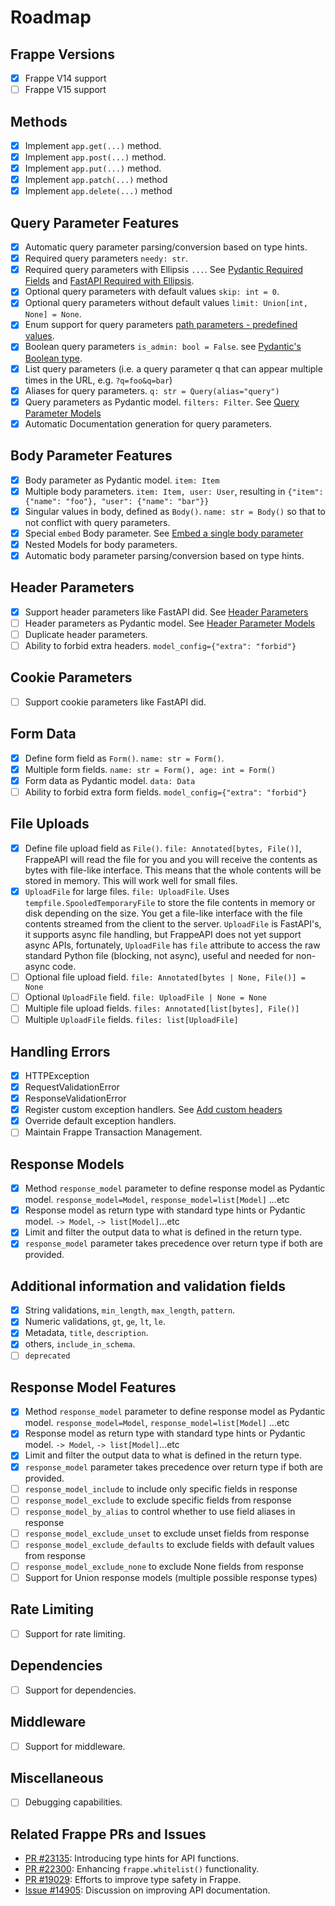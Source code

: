 # Roadmap

## Frappe Versions

- [x] Frappe V14 support
- [ ] Frappe V15 support

## Methods

- [x] Implement `app.get(...)` method.
- [x] Implement `app.post(...)` method.
- [x] Implement `app.put(...)` method.
- [x] Implement `app.patch(...)` method
- [x] Implement `app.delete(...)` method

## Query Parameter Features

- [x] Automatic query parameter parsing/conversion based on type hints.
- [x] Required query parameters `needy: str`.
- [x] Required query parameters with Ellipsis `...`. See [Pydantic Required Fields](https://docs.pydantic.dev/latest/concepts/models/#required-fields) and [FastAPI Required with Ellipsis](https://fastapi.tiangolo.com/tutorial/query-params-str-validations/#required-with-ellipsis).
- [x] Optional query parameters with default values `skip: int = 0`.
- [x] Optional query parameters without default values `limit: Union[int, None] = None`.
- [x] Enum support for query parameters [path parameters - predefined values](https://fastapi.tiangolo.com/tutorial/path-params/#predefined-values).
- [x] Boolean query parameters `is_admin: bool = False`. see [Pydantic's Boolean type](https://docs.pydantic.dev/2.0/usage/types/booleans/).
- [x] List query parameters (i.e. a query parameter q that can appear multiple times in the URL, e.g. `?q=foo&q=bar`)
- [x] Aliases for query parameters. `q: str = Query(alias="query")`
- [x] Query parameters as Pydantic model. `filters: Filter`. See [Query Parameter Models](https://fastapi.tiangolo.com/tutorial/query-param-models/#query-parameter-models)
- [x] Automatic Documentation generation for query parameters.

## Body Parameter Features

- [x] Body parameter as Pydantic model. `item: Item`
- [x] Multiple body parameters. `item: Item, user: User`, resulting in `{"item": {"name": "foo"}, "user": {"name": "bar"}}`
- [x] Singular values in body, defined as `Body()`. `name: str = Body()` so that to not conflict with query parameters.
- [x] Special `embed` Body parameter. See [Embed a single body parameter](https://fastapi.tiangolo.com/tutorial/body-multiple-params/#embed-a-single-body-parameter)
- [x] Nested Models for body parameters.
- [x] Automatic body parameter parsing/conversion based on type hints.

## Header Parameters

- [x] Support header parameters like FastAPI did. See [Header Parameters](https://fastapi.tiangolo.com/tutorial/header-params/)
- [ ] Header parameters as Pydantic model. See [Header Parameter Models](https://fastapi.tiangolo.com/tutorial/header-param-models/)
- [ ] Duplicate header parameters.
- [ ] Ability to forbid extra headers. `model_config={"extra": "forbid"}`

## Cookie Parameters

- [ ] Support cookie parameters like FastAPI did.

## Form Data

- [x] Define form field as `Form()`. `name: str = Form()`.
- [x] Multiple form fields. `name: str = Form(), age: int = Form()`
- [x] Form data as Pydantic model. `data: Data`
- [ ] Ability to forbid extra form fields. `model_config={"extra": "forbid"}`

## File Uploads

- [x] Define file upload field as `File()`. `file: Annotated[bytes, File()]`, FrappeAPI will read the file for you and you will receive the contents as bytes with file-like interface. This means that the whole contents will be stored in memory. This will work well for small files.
- [x] `UploadFile` for large files. `file: UploadFile`. Uses `tempfile.SpooledTemporaryFile` to store the file contents in memory or disk depending on the size. You get a file-like interface with the file contents streamed from the client to the server. `UploadFile` is FastAPI's, it supports async file handling, but FrappeAPI does not yet support async APIs, fortunately, `UploadFile` has `file` attribute to access the raw standard Python file (blocking, not async), useful and needed for non-async code.
- [ ] Optional file upload field. `file: Annotated[bytes | None, File()] = None`
- [ ] Optional `UploadFile` field. `file: UploadFile | None = None`
- [ ] Multiple file upload fields. `files: Annotated[list[bytes], File()]`
- [ ] Multiple `UploadFile` fields. `files: list[UploadFile]`

## Handling Errors

- [x] HTTPException
- [x] RequestValidationError
- [x] ResponseValidationError
- [x] Register custom exception handlers. See [Add custom headers](https://fastapi.tiangolo.com/tutorial/handling-errors/#add-custom-headers)
- [x] Override default exception handlers.
- [ ] Maintain Frappe Transaction Management.

## Response Models

- [x] Method `response_model` parameter to define response model as Pydantic model. `response_model=Model`, `response_model=list[Model]` ...etc
- [x] Response model as return type with standard type hints or Pydantic model. `-> Model`, `-> list[Model]`...etc
- [x] Limit and filter the output data to what is defined in the return type.
- [x] `response_model` parameter takes precedence over return type if both are provided.

## Additional information and validation fields

- [x] String validations, `min_length`, `max_length`, `pattern`.
- [x] Numeric validations, `gt`, `ge`, `lt`, `le`.
- [x] Metadata, `title`, `description`.
- [x] others, `include_in_schema`.
- [ ] `deprecated`

## Response Model Features

- [x] Method `response_model` parameter to define response model as Pydantic model. `response_model=Model`, `response_model=list[Model]` ...etc
- [x] Response model as return type with standard type hints or Pydantic model. `-> Model`, `-> list[Model]`...etc
- [x] Limit and filter the output data to what is defined in the return type.
- [x] `response_model` parameter takes precedence over return type if both are provided.
- [ ] `response_model_include` to include only specific fields in response
- [ ] `response_model_exclude` to exclude specific fields from response
- [ ] `response_model_by_alias` to control whether to use field aliases in response
- [ ] `response_model_exclude_unset` to exclude unset fields from response
- [ ] `response_model_exclude_defaults` to exclude fields with default values from response
- [ ] `response_model_exclude_none` to exclude None fields from response
- [ ] Support for Union response models (multiple possible response types)

## Rate Limiting

- [ ] Support for rate limiting.

## Dependencies

- [ ] Support for dependencies.

## Middleware

- [ ] Support for middleware.

## Miscellaneous

- [ ] Debugging capabilities.

## Related Frappe PRs and Issues

- [PR #23135](https://github.com/frappe/frappe/pull/23135): Introducing type hints for API functions.
- [PR #22300](https://github.com/frappe/frappe/pull/22300): Enhancing `frappe.whitelist()` functionality.
- [PR #19029](https://github.com/frappe/frappe/pull/19029): Efforts to improve type safety in Frappe.
- [Issue #14905](https://github.com/frappe/frappe/issues/14905): Discussion on improving API documentation.
